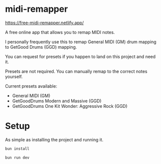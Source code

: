 # midi-remapper

https://free-midi-remapper.netlify.app/

A free online app that allows you to remap MIDI notes.

I personally frequently use this to remap General MIDI (GM) drum mapping to GetGood Drums (GGD) mapping.

You can request for presets if you happen to land on this project and need it.

Presets are not required. You can manually remap to the correct notes yourself.

Current presets available:

- General MIDI (GM)
- GetGoodDrums Modern and Massive (GGD)
- GetGoodDrums One Kit Wonder: Aggressive Rock (GGD)

# Setup

As simple as installing the project and running it.

```bash
bun install

bun run dev
```
